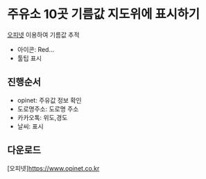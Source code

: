 # 주유소 10곳 기름값 지도위에 표시하기

[오피넷](https://www.opinet.co.kr) 이용하여 기름값 추적

- 아이콘: Red...
- 툴팁 표시

## 진행순서
- opinet: 주유값 정보 확인
- 도로명주소: 도로명 주소
- 카카오톡: 위도,경도
- 날씨: 표시

## 다운로드
[오피넷]<https://www.opinet.co.kr>